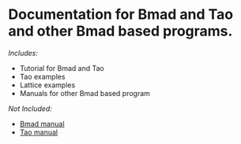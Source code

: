 # Documentation for Bmad and Tao and other Bmad based programs.

*Includes:*
- Tutorial for Bmad and Tao
- Tao examples
- Lattice examples
- Manuals for other Bmad based program


*Not Included:*
- [Bmad manual](https://www.classe.cornell.edu/bmad/manual.html)
- [Tao manual](https://www.classe.cornell.edu/bmad/tao.html)

